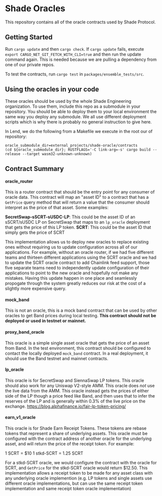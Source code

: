 # Shade Oracles

This repository contains all of the oracle contracts used by Shade Protocol.



## Getting Started

Run `cargo update` and then `cargo check`. If `cargo update` fails, execute `export CARGO_NET_GIT_FETCH_WITH_CLI=true` and then run the update command again. This is needed because we are pulling a dependency from one of our private repos.

To test the contracts, run `cargo test` in `packages/ensemble_tests/src`.

## Using the oracles in your code

These oracles should be used by the whole Shade Engineering organization. To use them, include this repo as a submodule in your repository. You should be able to deploy them to your local environment the same way you deploy any submodule. We all use different deployment scripts which is why there is probably no general instruction to give here.

In Lend, we do the following from a Makefile we execute in the root our of repository:


```
oracle_submodule_dir=external_projects/shade-oracle/contracts
(cd ${oracle_submodule_dir}; RUSTFLAGS='-C link-arg=-s' cargo build --release --target wasm32-unknown-unknown)
```

## Contract Summary

#### oracle_router
This is a router contract that should be the entry point for any consumer of oracle data. This contract will map an "asset ID" to a contract that has a `GetPrice` query method that will return a value that the consumer should interpret as the price of that asset. Some examples:

**SecretSwap-sSCRT-sUSDC-LP**: This could be the asset ID of an sSCRT/sUSDC LP on SecretSwap that maps to an `lp_oracle` deployment that gets the price of this LP token.
**SCRT**: This could be the asset ID that simply gets the price of SCRT

This implementation allows us to deploy new oracles to replace existing ones without requiring us to update configuration across all of our applications. For example, without an oracle router, if we had five different teams and thirteen different applications using the SCRT oracle and we had to update the SCRT oracle contract to add Chainlink feed support, those five separate teams need to independently update configuration of their applications to point to the new oracle and hopefully not make any mistakes. Having this update happen in one place and seamlessly propogate through the system greatly reduces our risk at the cost of a slightly more expensive query.

#### mock_band
This is not an oracle, this is a mock band contract that can be used by other oracles to get Band prices during local testing. **This contract should not be deployed or used in testnet or mainnet.**

#### proxy_band_oracle
This oracle is a simple single asset oracle that gets the price of an asset from Band. In the test environment, this contract should be configured to contact the locally deployed `mock_band` contract. In a real deployment, it should use the Band testnet and mainnet contracts.

#### lp_oracle
This oracle is for SecretSwap and SiennaSwap LP tokens. This oracle should also work for any Uniswap V2-style AMM. This oracle does _not_ use the live data from the AMM. This oracle instead gets the prices of either side of the LP though a price feed like Band, and then uses that to infer the reserves of the LP and is generally within 0.3% of the live price on the exchange. https://blog.alphafinance.io/fair-lp-token-pricing/

#### earn_v1_oracle
This oracle is for Shade Earn Receipt Tokens. These tokens are rebase tokens that represent a share of underlying assets. This oracle must be configured with the contract address of another oracle for the underlying asset, and will return the price of the receipt token. For example:

1 SCRT = $10
1 stkd-SCRT = 1.25 SCRT

For a stkd-SCRT oracle, we would configure the contract with the oracle for SCRT, and `GetPrice` for the stkd-SCRT oracle would return $12.50. This implementation allows a receipt token to be made for any asset class with any underlying oracle implemention (e.g. LP tokens and single assets use different oracle implementations, but can use the same receipt token implementation and same receipt token oracle implementation)
